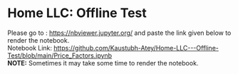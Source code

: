 # Home LLC: Offline Test

Please go to : https://nbviewer.jupyter.org/ and paste the link given below to render the notebook. <br>
Notebook Link: https://github.com/Kaustubh-Atey/Home-LLC---Offline-Test/blob/main/Price_Factors.ipynb <br>
**NOTE:** Sometimes it may take some time to render the notebook.
